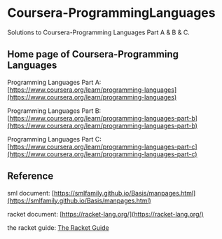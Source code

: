 # Coursera-ProgrammingLanguages

Solutions to Coursera-Programming Languages Part A & B & C.

## Home page of Coursera-Programming Languages

Programming Languages Part A: [https://www.coursera.org/learn/programming-languages](https://www.coursera.org/learn/programming-languages)

Programming Languages Part B: [https://www.coursera.org/learn/programming-languages-part-b](https://www.coursera.org/learn/programming-languages-part-b)

Programming Languages Part C: [https://www.coursera.org/learn/programming-languages-part-c](https://www.coursera.org/learn/programming-languages-part-c)

## Reference

sml document: [https://smlfamily.github.io/Basis/manpages.html](https://smlfamily.github.io/Basis/manpages.html)

racket document: [https://racket-lang.org/](https://racket-lang.org/)

the racket guide: [The Racket Guide](https://docs.racket-lang.org/guide/index.html)